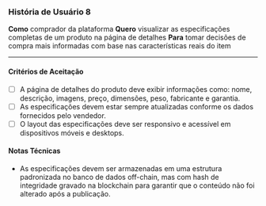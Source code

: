 ### História de Usuário 8

**Como** comprador da plataforma
**Quero** visualizar as especificações completas de um produto na página de detalhes 
**Para**  tomar decisões de compra mais informadas com base nas características reais do item

---

#### Critérios de Aceitação

- [ ] A página de detalhes do produto deve exibir informações como: nome, descrição, imagens, preço, dimensões, peso, fabricante e garantia.
- [ ] As especificações devem estar sempre atualizadas conforme os dados fornecidos pelo vendedor.
- [ ] O layout das especificações deve ser responsivo e acessível em dispositivos móveis e desktops.

#### Notas Técnicas

- As especificações devem ser armazenadas em uma estrutura padronizada no banco de dados off-chain, mas com hash de integridade gravado na blockchain para garantir que o conteúdo não foi alterado após a publicação.
